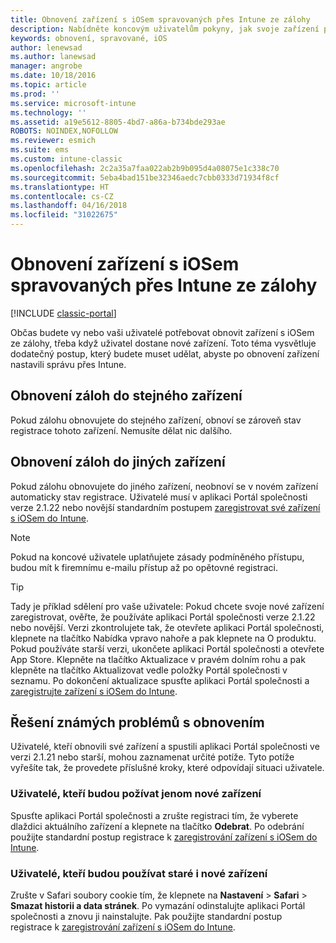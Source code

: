 ```yaml
---
title: Obnovení zařízení s iOSem spravovaných přes Intune ze zálohy
description: Nabídněte koncovým uživatelům pokyny, jak svoje zařízení po obnovení ze zálohy znovu zaregistrují.
keywords: obnovení, spravované, iOS
author: lenewsad
ms.author: lanewsad
manager: angrobe
ms.date: 10/18/2016
ms.topic: article
ms.prod: ''
ms.service: microsoft-intune
ms.technology: ''
ms.assetid: a19e5612-8805-4bd7-a86a-b734bde293ae
ROBOTS: NOINDEX,NOFOLLOW
ms.reviewer: esmich
ms.suite: ems
ms.custom: intune-classic
ms.openlocfilehash: 2c2a35a7faa022ab2b9b095d4a08075e1c338c70
ms.sourcegitcommit: 5eba4bad151be32346aedc7cbb0333d71934f8cf
ms.translationtype: HT
ms.contentlocale: cs-CZ
ms.lasthandoff: 04/16/2018
ms.locfileid: "31022675"
---
```

# <a name="restore-intune-managed-ios-devices-from-backup"></a>Obnovení zařízení s iOSem spravovaných přes Intune ze zálohy

[!INCLUDE [classic-portal](../includes/classic-portal.md)]

Občas budete vy nebo vaši uživatelé potřebovat obnovit zařízení s iOSem ze zálohy, třeba když uživatel dostane nové zařízení. Toto téma vysvětluje dodatečný postup, který budete muset udělat, abyste po obnovení zařízení nastavili správu přes Intune.

## <a name="restoring-backups-onto-the-same-device"></a>Obnovení záloh do stejného zařízení

Pokud zálohu obnovujete do stejného zařízení, obnoví se zároveň stav registrace tohoto zařízení. Nemusíte dělat nic dalšího.

## <a name="restoring-backups-onto-different-devices"></a>Obnovení záloh do jiných zařízení

Pokud zálohu obnovujete do jiného zařízení, neobnoví se v novém zařízení automaticky stav registrace. Uživatelé musí v aplikaci Portál společnosti verze 2.1.22 nebo novější standardním postupem [zaregistrovat své zařízení s iOSem do Intune](/intune-user-help/enroll-your-device-in-intune-ios).

> [!NOTE]
> Pokud na koncové uživatele uplatňujete zásady podmíněného přístupu, budou mít k firemnímu e-mailu přístup až po opětovné registraci.

> [!TIP]
> Tady je příklad sdělení pro vaše uživatele: Pokud chcete svoje nové zařízení zaregistrovat, ověřte, že používáte aplikaci Portál společnosti verze 2.1.22 nebo novější. Verzi zkontrolujete tak, že otevřete aplikaci Portál společnosti, klepnete na tlačítko Nabídka vpravo nahoře a pak klepnete na O produktu. Pokud používáte starší verzi, ukončete aplikaci Portál společnosti a otevřete App Store. Klepněte na tlačítko Aktualizace v pravém dolním rohu a pak klepněte na tlačítko Aktualizovat vedle položky Portál společnosti v seznamu. Po dokončení aktualizace spusťte aplikaci Portál společnosti a [zaregistrujte zařízení s iOSem do Intune](/intune-user-help/enroll-your-device-in-intune-ios).

## <a name="resolving-known-issues-with-restores"></a>Řešení známých problémů s obnovením

Uživatelé, kteří obnovili své zařízení a spustili aplikaci Portál společnosti ve verzi 2.1.21 nebo starší, mohou zaznamenat určité potíže. Tyto potíže vyřešíte tak, že provedete příslušné kroky, které odpovídají situaci uživatele.

### <a name="for-users-who-will-only-use-their-new-device"></a>Uživatelé, kteří budou požívat jenom nové zařízení
Spusťte aplikaci Portál společnosti a zrušte registraci tím, že vyberete dlaždici aktuálního zařízení a klepnete na tlačítko __Odebrat__. Po odebrání použijte standardní postup registrace k [zaregistrování zařízení s iOSem do Intune](/intune-user-help/enroll-your-device-in-intune-ios).

### <a name="for-users-who-will-use-both-their-old-and-new-devices"></a>Uživatelé, kteří budou používat staré i nové zařízení
Zrušte v Safari soubory cookie tím, že klepnete na __Nastavení__ > __Safari__ > __Smazat historii a data stránek__. Po vymazání odinstalujte aplikaci Portál společnosti a znovu ji nainstalujte. Pak použijte standardní postup registrace k [zaregistrování zařízení s iOSem do Intune](/intune-user-help/enroll-your-device-in-intune-ios).
